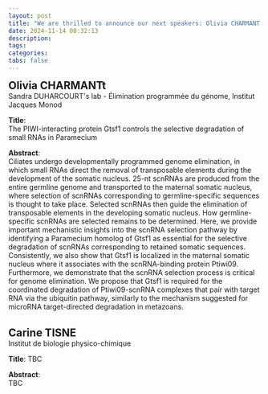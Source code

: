 ```yaml
---
layout: post
title: "We are thrilled to announce our next speakers: Olivia CHARMANT and Carine TISNE" 
date: 2024-11-14 00:32:13
description: 
tags: 
categories: 
tabs: false
---
```

<span style="font-size: 1.5em;"><strong>Olivia CHARMANTt</strong></span><br>
Sandra DUHARCOURT's lab - Élimination programmée du génome, Institut Jacques Monod 

**Title**:  
The PIWI-interacting protein Gtsf1 controls the selective degradation of small RNAs in Paramecium

**Abstract**:  
Ciliates undergo developmentally programmed genome elimination, in which small RNAs direct the removal of transposable elements during the development of the somatic nucleus. 25-nt scnRNAs are produced from the entire germline genome and transported to the maternal somatic nucleus, where selection of scnRNAs corresponding to germline-specific sequences is thought to take place. Selected scnRNAs then guide the elimination of transposable elements in the developing somatic nucleus. How germline-specific scnRNAs are selected remains to be determined. Here, we provide important mechanistic insights into the scnRNA selection pathway by identifying a Paramecium homolog of Gtsf1 as essential for the selective degradation of scnRNAs corresponding to retained somatic sequences. Consistently, we also show that Gtsf1 is localized in the maternal somatic nucleus where it associates with the scnRNA-binding protein Ptiwi09. Furthermore, we demonstrate that the scnRNA selection process is critical for genome elimination. We propose that Gtsf1 is required for the coordinated degradation of Ptiwi09-scnRNA complexes that pair with target RNA via the ubiquitin pathway, similarly to the mechanism suggested for microRNA target-directed degradation in metazoans.<br><br>


<span style="font-size: 1.5em;"><strong>Carine TISNE</strong></span><br>
Institut de biologie physico-chimique

**Title**:
TBC

**Abstract**:  
TBC
